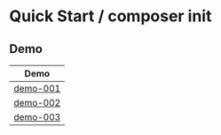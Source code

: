 

# Quick Start / composer init


## Demo

| Demo |
| ---- |
| [demo-001](demo-001) |
| [demo-002](demo-002) |
| [demo-003](demo-003/demo) |
